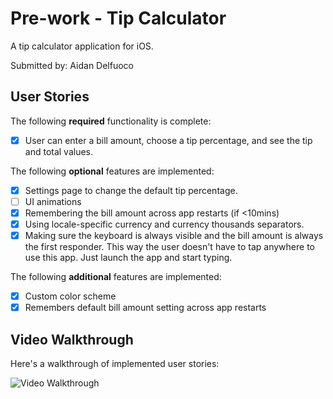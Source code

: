 # Pre-work - Tip Calculator

A tip calculator application for iOS.

Submitted by: Aidan Delfuoco

## User Stories

The following **required** functionality is complete:

* [x] User can enter a bill amount, choose a tip percentage, and see the tip and total values.

The following **optional** features are implemented:

* [x] Settings page to change the default tip percentage.
* [ ] UI animations
* [x] Remembering the bill amount across app restarts (if <10mins)
* [x] Using locale-specific currency and currency thousands separators.
* [x] Making sure the keyboard is always visible and the bill amount is always the first responder. This way the user doesn't have to tap anywhere to use this app. Just launch the app and start typing.

The following **additional** features are implemented:

- [x] Custom color scheme
- [x] Remembers default bill amount setting across app restarts

## Video Walkthrough 

Here's a walkthrough of implemented user stories:

<img src='https://i.imgur.com/WCvMx02.gif' title='Video Walkthrough' width='' alt='Video Walkthrough' />
